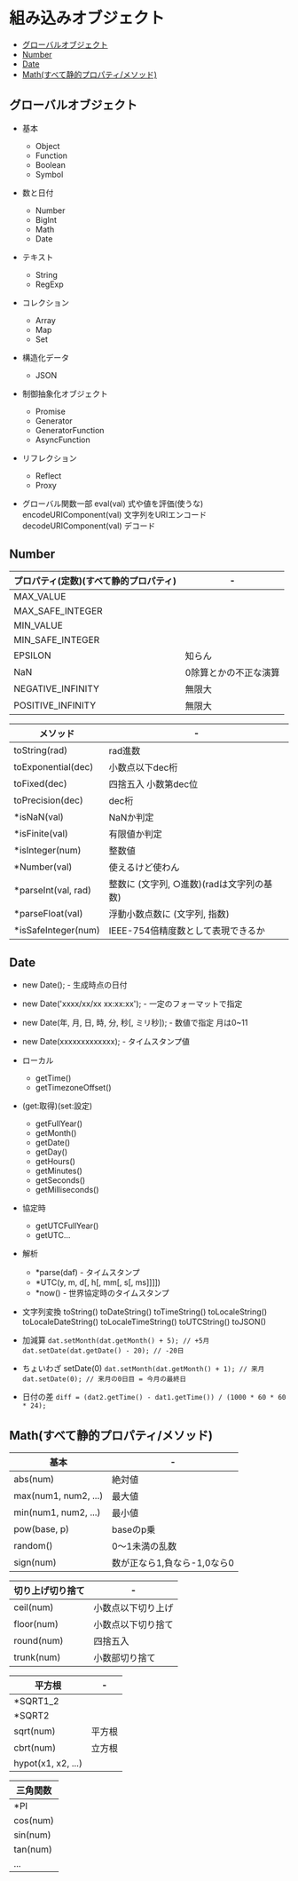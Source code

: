 # 組み込みオブジェクト

- [グローバルオブジェクト](#グローバルオブジェクト)
- [Number](#number)
- [Date](#date)
- [Math(すべて静的プロパティ/メソッド)](#mathすべて静的プロパティメソッド)

## グローバルオブジェクト

* 基本
  * Object
  * Function
  * Boolean
  * Symbol
* 数と日付
  * Number
  * BigInt
  * Math
  * Date
* テキスト
  * String
  * RegExp
* コレクション
  * Array
  * Map
  * Set
* 構造化データ
  * JSON
* 制御抽象化オブジェクト
  * Promise
  * Generator
  * GeneratorFunction
  * AsyncFunction
* リフレクション
  * Reflect
  * Proxy

* グローバル関数一部
eval(val)                式や値を評価(使うな)
encodeURIComponent(val)  文字列をURIエンコード
decodeURIComponent(val)  デコード

## Number
| プロパティ(定数)(すべて静的プロパティ) | -                     |
| -------------------------------------- | --------------------- |
| MAX_VALUE                              |
| MAX_SAFE_INTEGER                       |
| MIN_VALUE                              |
| MIN_SAFE_INTEGER                       |
| EPSILON                                | 知らん                |
| NaN                                    | 0除算とかの不正な演算 |
| NEGATIVE_INFINITY                      | 無限大                |
| POSITIVE_INFINITY                      | 無限大                |

| メソッド            | -                                                |
| ------------------- | ------------------------------------------------ |
| toString(rad)       | rad進数                                          |
| toExponential(dec)  | 小数点以下dec桁                                  |
| toFixed(dec)        | 四捨五入 小数第dec位                             |
| toPrecision(dec)    | dec桁                                            |
| *isNaN(val)         | NaNか判定                                        |
| *isFinite(val)      | 有限値か判定                                     |
| *isInteger(num)     | 整数値                                           |
| *Number(val)        | 使えるけど使わん                                 |
| *parseInt(val, rad) | 整数に        (文字列, ○進数)(radは文字列の基数) |
| *parseFloat(val)    | 浮動小数点数に  (文字列, 指数)                   |
| *isSafeInteger(num) | IEEE-754倍精度数として表現できるか               |

## Date
* new Date();
\- 生成時点の日付
* new Date('xxxx/xx/xx xx:xx:xx');
\- 一定のフォーマットで指定
* new Date(年, 月, 日, 時, 分, 秒[, ミリ秒]);
\- 数値で指定 月は0~11
* new Date(xxxxxxxxxxxxx);
\- タイムスタンプ値

* ローカル
  * getTime()
  * getTimezoneOffset()

* (get:取得)(set:設定)
  * getFullYear()
  * getMonth()
  * getDate()
  * getDay()
  * getHours()
  * getMinutes()
  * getSeconds()
  * getMilliseconds()
* 協定時
  * getUTCFullYear()
  * getUTC...
* 解析
  * *parse(daf)
  \- タイムスタンプ
  * *UTC(y, m, d[, h[, mm[, s[, ms]]]])
  * *now()
  \- 世界協定時のタイムスタンプ

* 文字列変換
  toString()
  toDateString()
  toTimeString()
  toLocaleString()
  toLocaleDateString()
  toLocaleTimeString()
  toUTCString()
  toJSON()

* 加減算
  `dat.setMonth(dat.getMonth() + 5); // +5月`
  `dat.setDate(dat.getDate() - 20); // -20日`
* ちょいわざ setDate(0)
  `dat.setMonth(dat.getMonth() + 1); // 来月`
  `dat.setDate(0); // 来月の0日目 = 今月の最終日`
* 日付の差
  `diff = (dat2.getTime() - dat1.getTime()) / (1000 * 60 * 60 * 24);`

## Math(すべて静的プロパティ/メソッド)
| 基本                 | -                           |
| -------------------- | --------------------------- |
| abs(num)             | 絶対値                      |
| max(num1, num2, ...) | 最大値                      |
| min(num1, num2, ...) | 最小値                      |
| pow(base, p)         | baseのp乗                   |
| random()             | 0～1未満の乱数              |
| sign(num)            | 数が正なら1,負なら-1,0なら0 |

| 切り上げ切り捨て | -                  |
| ---------------- | ------------------ |
| ceil(num)        | 小数点以下切り上げ |
| floor(num)       | 小数点以下切り捨て |
| round(num)       | 四捨五入           |
| trunk(num)       | 小数部切り捨て     |

| 平方根             | -      |
| ------------------ | ------ |
| *SQRT1_2           |
| *SQRT2             |
| sqrt(num)          | 平方根 |
| cbrt(num)          | 立方根 |
| hypot(x1, x2, ...) |

| 三角関数
| --------
| *PI
| cos(num)
| sin(num)
| tan(num)
| ...     